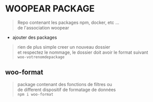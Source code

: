# WOOPEAR PACKAGE

> Repo contenant les packages npm, docker, etc ...  
> de l'association woopear

- ajouter des packages

> rien de plus simple creer un nouveau dossier  
> et respectez le nommage, le dossier doit avoir le format suivant  
> `woo-votrenomdepackage`

## woo-format

> package contenant des fonctions de filtres ou  
> de different dispositif de formatage de données  
> `npm i woo-format`
